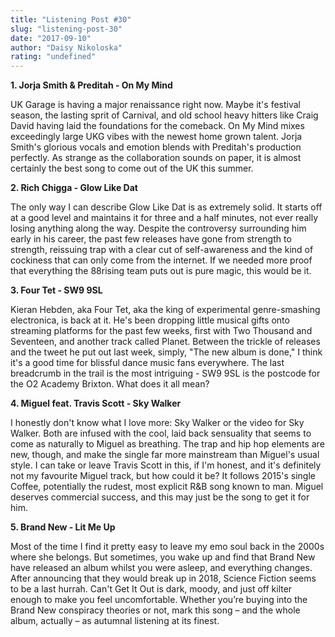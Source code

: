 ```yaml
---
title: "Listening Post #30"
slug: "listening-post-30"
date: "2017-09-10"
author: "Daisy Nikoloska"
rating: "undefined"
---
```


**1\. Jorja Smith & Preditah - On My Mind**

UK Garage is having a major renaissance right now. Maybe it's festival season, the lasting sprit of Carnival, and old school heavy hitters like Craig David having laid the foundations for the comeback. On My Mind mixes exceedingly large UKG vibes with the newest home grown talent. Jorja Smith's glorious vocals and emotion blends with Preditah's production perfectly. As strange as the collaboration sounds on paper, it is almost certainly the best song to come out of the UK this summer.

**2\. Rich Chigga - Glow Like Dat**

The only way I can describe Glow Like Dat is as extremely solid. It starts off at a good level and maintains it for three and a half minutes, not ever really losing anything along the way. Despite the controversy surrounding him early in his career, the past few releases have gone from strength to strength, reissuing trap with a clear cut of self-awareness and the kind of cockiness that can only come from the internet. If we needed more proof that everything the 88rising team puts out is pure magic, this would be it.

**3\. Four Tet - SW9 9SL**

Kieran Hebden, aka Four Tet, aka the king of experimental genre-smashing electronica, is back at it. He's been dropping little musical gifts onto streaming platforms for the past few weeks, first with Two Thousand and Seventeen, and another track called Planet. Between the trickle of releases and the tweet he put out last week, simply, "The new album is done," I think it's a good time for blissful dance music fans everywhere. The last breadcrumb in the trail is the most intriguing - SW9 9SL is the postcode for the O2 Academy Brixton. What does it all mean?

**4\. Miguel feat. Travis Scott - Sky Walker**

I honestly don't know what I love more: Sky Walker or the video for Sky Walker. Both are infused with the cool, laid back sensuality that seems to come as naturally to Miguel as breathing. The trap and hip hop elements are new, though, and make the single far more mainstream than Miguel's usual style. I can take or leave Travis Scott in this, if I'm honest, and it's definitely not my favourite Miguel track, but how could it be? It follows 2015's single Coffee, potentially the rudest, most explicit R&B song known to man. Miguel deserves commercial success, and this may just be the song to get it for him.

**5\. Brand New - Lit Me Up**

Most of the time I find it pretty easy to leave my emo soul back in the 2000s where she belongs. But sometimes, you wake up and find that Brand New have released an album whilst you were asleep, and everything changes. After announcing that they would break up in 2018, Science Fiction seems to be a last hurrah. Can't Get It Out is dark, moody, and just off kilter enough to make you feel uncomfortable. Whether you’re buying into the Brand New conspiracy theories or not, mark this song – and the whole album, actually – as autumnal listening at its finest.
